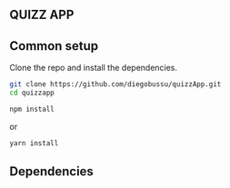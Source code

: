 ## QUIZZ APP

## Common setup

Clone the repo and install the dependencies.

```bash
git clone https://github.com/diegobussu/quizzApp.git
cd quizzapp
```

```bash
npm install 
```
or

```bash
yarn install 
```

## Dependencies


